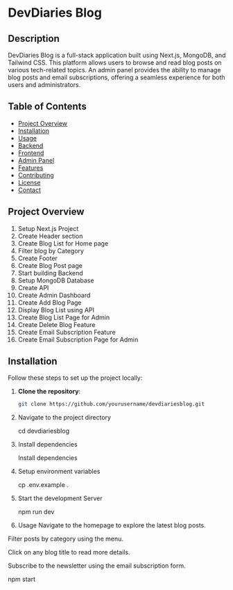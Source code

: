 # DevDiaries Blog

## Description
DevDiaries Blog is a full-stack application built using Next.js, MongoDB, and Tailwind CSS. This platform allows users to browse and read blog posts on various tech-related topics. An admin panel provides the ability to manage blog posts and email subscriptions, offering a seamless experience for both users and administrators.

## Table of Contents
- [Project Overview](#project-overview)
- [Installation](#installation)
- [Usage](#usage)
- [Backend](#backend)
- [Frontend](#frontend)
- [Admin Panel](#admin-panel)
- [Features](#features)
- [Contributing](#contributing)
- [License](#license)
- [Contact](#contact)

## Project Overview
1. Setup Next.js Project
2. Create Header section
3. Create Blog List for Home page
4. Filter blog by Category
5. Create Footer
6. Create Blog Post page
7. Start building Backend
8. Setup MongoDB Database
9. Create API
10. Create Admin Dashboard
11. Create Add Blog Page
12. Display Blog List using API
13. Create Blog List Page for Admin
14. Create Delete Blog Feature
15. Create Email Subscription Feature
16. Create Email Subscription Page for Admin

## Installation
Follow these steps to set up the project locally:

1. **Clone the repository**:
   ```bash
   git clone https://github.com/yourusername/devdiariesblog.git

2. Navigate to the project directory

   cd devdiariesblog

3. Install dependencies

   Install dependencies

4. Setup environment variables

   cp .env.example .

5. Start the development Server

   npm run dev

6. Usage
Navigate to the homepage to explore the latest blog posts.

Filter posts by category using the menu.

Click on any blog title to read more details.

Subscribe to the newsletter using the email subscription form.

   npm start
   